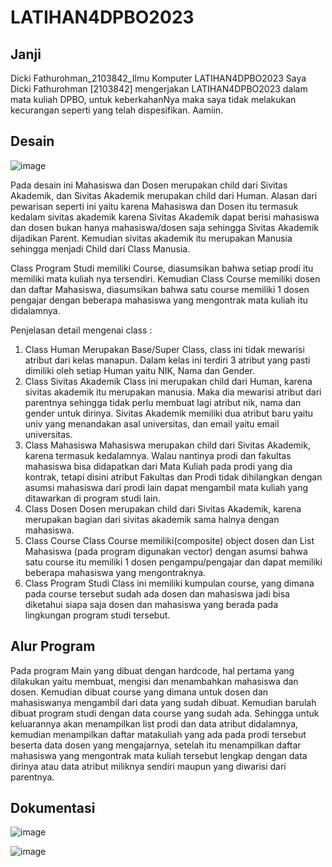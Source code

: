 # LATIHAN4DPBO2023

## Janji
Dicki Fathurohman_2103842_Ilmu Komputer LATIHAN4DPBO2023
Saya Dicki Fathurohman [2103842] mengerjakan LATIHAN4DPBO2023 dalam mata kuliah DPBO, untuk keberkahanNya maka saya tidak melakukan kecurangan seperti yang telah dispesifikan. Aamiin.

## Desain
![image](https://user-images.githubusercontent.com/100754802/222119981-095cc807-a827-4116-bd07-6164b8075031.png)

Pada desain ini Mahasiswa dan Dosen merupakan child dari Sivitas Akademik, dan Sivitas Akademik merupakan child dari Human. Alasan dari pewarisan seperti ini yaitu karena Mahasiswa dan Dosen itu termasuk kedalam sivitas akademik karena Sivitas Akademik dapat berisi mahasiswa dan dosen bukan hanya mahasiswa/dosen saja sehingga Sivitas Akademik dijadikan Parent. Kemudian sivitas akademik itu merupakan Manusia sehingga menjadi Child dari Class Manusia.

Class Program Studi memiliki Course, diasumsikan bahwa setiap prodi itu memiliki mata kuliah nya tersendiri. Kemudian Class Course memiliki dosen dan daftar Mahasiswa, diasumsikan bahwa satu course memiliki 1 dosen pengajar dengan beberapa mahasiswa yang mengontrak mata kuliah itu didalamnya.

Penjelasan detail mengenai class :
1) Class Human
Merupakan Base/Super Class, class ini tidak mewarisi atribut dari kelas manapun. Dalam kelas ini terdiri 3 atribut yang pasti dimiliki oleh setiap Human yaitu NIK, Nama dan Gender.
2) Class Sivitas Akademik
Class ini merupakan child dari Human, karena sivitas akademik itu merupakan manusia. Maka dia mewarisi atribut dari parentnya sehingga tidak perlu membuat lagi atribut nik, nama dan gender untuk dirinya. Sivitas Akademik memiliki dua atribut baru yaitu univ yang menandakan asal universitas, dan email yaitu email universitas.
3) Class Mahasiswa
Mahasiswa merupakan child dari Sivitas Akademik, karena termasuk kedalamnya. Walau nantinya prodi dan fakultas mahasiswa bisa didapatkan dari Mata Kuliah pada prodi yang dia kontrak, tetapi disini atribut Fakultas dan Prodi tidak dihilangkan dengan asumsi mahasiswa dari prodi lain dapat mengambil mata kuliah yang ditawarkan di program studi lain.
4) Class Dosen
Dosen merupakan child dari Sivitas Akademik, karena merupakan bagian dari sivitas akademik sama halnya dengan mahasiswa.
5) Class Course
Class Course memiliki(composite) object dosen dan List Mahasiswa (pada program digunakan vector) dengan asumsi bahwa satu course itu memiliki 1 dosen pengampu/pengajar dan dapat memiliki beberapa mahasiswa yang mengontraknya.
6) Class Program Studi
Class ini memiliki kumpulan course, yang dimana pada course tersebut sudah ada dosen dan mahasiswa jadi bisa diketahui siapa saja dosen dan mahasiswa yang berada pada lingkungan program studi tersebut.


## Alur Program
Pada program Main yang dibuat dengan hardcode, hal pertama yang dilakukan yaitu membuat, mengisi dan menambahkan mahasiswa dan dosen. Kemudian dibuat course yang dimana untuk dosen dan mahasiswanya mengambil dari data yang sudah dibuat. Kemudian barulah dibuat program studi dengan data course yang sudah ada. Sehingga untuk keluarannya akan menampilkan list prodi dan data atribut didalamnya, kemudian menampilkan daftar matakuliah yang ada pada prodi tersebut beserta data dosen yang mengajarnya, setelah itu menampilkan daftar mahasiswa yang mengontrak mata kuliah tersebut lengkap dengan data dirinya atau data atribut miliknya sendiri maupun yang diwarisi dari parentnya.


## Dokumentasi

![image](https://user-images.githubusercontent.com/100754802/222110964-832d984b-9c0c-4c58-afab-65adc9a6276f.png)


![image](https://user-images.githubusercontent.com/100754802/223445526-4032fa3a-aa0c-40d1-bc6f-21d9b707880c.png)

